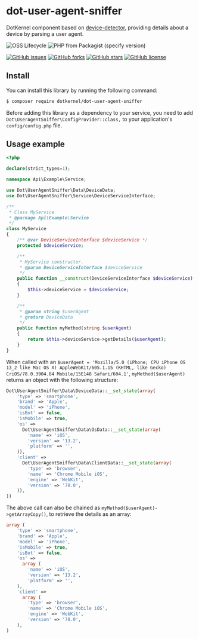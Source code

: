 # dot-user-agent-sniffer
DotKernel component based on [device-detector](https://github.com/matomo-org/device-detector), providing details about a device by parsing a user agent.

![OSS Lifecycle](https://img.shields.io/osslifecycle/dotkernel/dot-user-agent-sniffer)
![PHP from Packagist (specify version)](https://img.shields.io/packagist/php-v/dotkernel/dot-user-agent-sniffer/3.1.0)

[![GitHub issues](https://img.shields.io/github/issues/dotkernel/dot-user-agent-sniffer)](https://github.com/dotkernel/dot-user-agent-sniffer/issues)
[![GitHub forks](https://img.shields.io/github/forks/dotkernel/dot-user-agent-sniffer)](https://github.com/dotkernel/dot-user-agent-sniffer/network)
[![GitHub stars](https://img.shields.io/github/stars/dotkernel/dot-user-agent-sniffer)](https://github.com/dotkernel/dot-user-agent-sniffer/stargazers)
[![GitHub license](https://img.shields.io/github/license/dotkernel/dot-user-agent-sniffer)](https://github.com/dotkernel/dot-user-agent-sniffer/blob/3.0/LICENSE)

## Install

You can install this library by running the following command:
```bash
$ composer require dotkernel/dot-user-agent-sniffer
```

Before adding this library as a dependency to your service, you need to add `Dot\UserAgentSniffer\ConfigProvider::class,` to your application's `config/config.php` file.


## Usage example

```php
<?php

declare(strict_types=1);

namespace Api\Example\Service;

use Dot\UserAgentSniffer\Data\DeviceData;
use Dot\UserAgentSniffer\Service\DeviceServiceInterface;

/**
 * Class MyService
 * @package Api\Example\Service
 */
class MyService
{
    /** @var DeviceServiceInterface $deviceService */
    protected $deviceService;

    /**
     * MyService constructor.
     * @param DeviceServiceInterface $deviceService
     */
    public function __construct(DeviceServiceInterface $deviceService)
    {
        $this->deviceService = $deviceService;
    }

    /**
     * @param string $userAgent
     * @return DeviceData
     */
    public function myMethod(string $userAgent)
    {
        return $this->deviceService->getDetails($userAgent);
    }
}
```


When called with an `$userAgent = 'Mozilla/5.0 (iPhone; CPU iPhone OS 13_2 like Mac OS X) AppleWebKit/605.1.15 (KHTML, like Gecko) CriOS/78.0.3904.84 Mobile/15E148 Safari/604.1'`, `myMethod($userAgent)` returns an object with the following structure:

```php
Dot\UserAgentSniffer\Data\DeviceData::__set_state(array(
    'type' => 'smartphone',
    'brand' => 'Apple',
    'model' => 'iPhone',
    'isBot' => false,
    'isMobile' => true,
    'os' =>
      Dot\UserAgentSniffer\Data\OsData::__set_state(array(
        'name' => 'iOS',
        'version' => '13.2',
        'platform' => '',
    )),
    'client' =>
      Dot\UserAgentSniffer\Data\ClientData::__set_state(array(
        'type' => 'browser',
        'name' => 'Chrome Mobile iOS',
        'engine' => 'WebKit',
        'version' => '78.0',
    )),
))
```

The above call can also be chained as `myMethod($userAgent)->getArrayCopy()`, to retrieve the details as an array:

```php
array (
    'type' => 'smartphone',
    'brand' => 'Apple',
    'model' => 'iPhone',
    'isMobile' => true,
    'isBot' => false,
    'os' =>
      array (
        'name' => 'iOS',
        'version' => '13.2',
        'platform' => '',
    ),
    'client' =>
      array (
        'type' => 'browser',
        'name' => 'Chrome Mobile iOS',
        'engine' => 'WebKit',
        'version' => '78.0',
    ),
)
```
